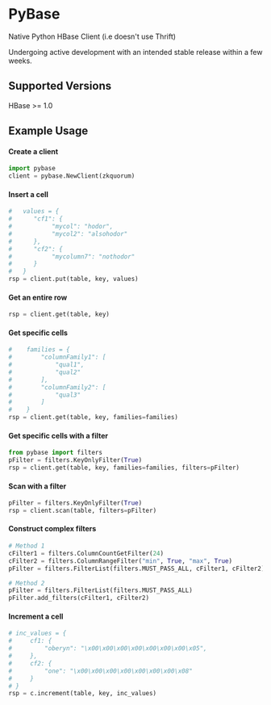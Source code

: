 # PyBase
Native Python HBase Client (i.e doesn't use Thrift)

Undergoing active development with an intended stable release within a few weeks.

## Supported Versions

HBase >= 1.0

## Example Usage

#### Create a client
```python
import pybase
client = pybase.NewClient(zkquorum)
```
#### Insert a cell
```python
#   values = {
#      "cf1": {
#           "mycol": "hodor",
#           "mycol2": "alsohodor"
#      },
#      "cf2": {
#           "mycolumn7": "nothodor"
#      }
#   }
rsp = client.put(table, key, values)
```

#### Get an entire row
```python
rsp = client.get(table, key)
```

#### Get specific cells
```python
#    families = {
#        "columnFamily1": [
#            "qual1",
#            "qual2"
#        ],
#        "columnFamily2": [
#            "qual3"
#        ]
#    }
rsp = client.get(table, key, families=families)
```

#### Get specific cells with a filter
```python
from pybase import filters
pFilter = filters.KeyOnlyFilter(True)
rsp = client.get(table, key, families=families, filters=pFilter)
```

#### Scan with a filter
```python
pFilter = filters.KeyOnlyFilter(True)
rsp = client.scan(table, filters=pFilter)
```

#### Construct complex filters
```python
# Method 1
cFilter1 = filters.ColumnCountGetFilter(24)
cFilter2 = filters.ColumnRangeFilter("min", True, "max", True)
pFilter = filters.FilterList(filters.MUST_PASS_ALL, cFilter1, cFilter2)

# Method 2
pFilter = filters.FilterList(filters.MUST_PASS_ALL)
pFilter.add_filters(cFilter1, cFilter2)
```

#### Increment a cell
```python
# inc_values = {
#     cf1: {
#         "oberyn": "\x00\x00\x00\x00\x00\x00\x00\x05",
#     },
#     cf2: {
#         "one": "\x00\x00\x00\x00\x00\x00\x00\x08"
#     }
# }
rsp = c.increment(table, key, inc_values)
```

